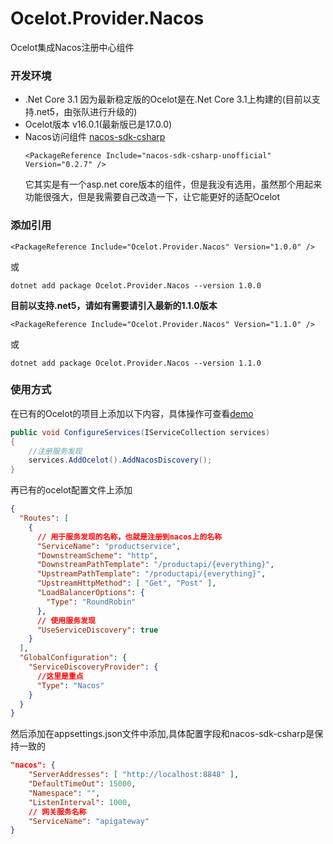 # Ocelot.Provider.Nacos
Ocelot集成Nacos注册中心组件

### 开发环境
+ .Net Core 3.1 因为最新稳定版的Ocelot是在.Net Core 3.1上构建的(目前以支持.net5，由张队进行升级的)
+ Ocelot版本 v16.0.1(最新版已是17.0.0)
+ Nacos访问组件 [nacos-sdk-csharp](https://github.com/catcherwong/nacos-sdk-csharp)
  ```
  <PackageReference Include="nacos-sdk-csharp-unofficial" Version="0.2.7" />
  ```
  它其实是有一个asp.net core版本的组件，但是我没有选用，虽然那个用起来功能很强大，但是我需要自己改造一下，让它能更好的适配Ocelot

### 添加引用
```
<PackageReference Include="Ocelot.Provider.Nacos" Version="1.0.0" />
```
或
```
dotnet add package Ocelot.Provider.Nacos --version 1.0.0
```
<b>目前以支持.net5，请如有需要请引入最新的1.1.0版本</b>
```
<PackageReference Include="Ocelot.Provider.Nacos" Version="1.1.0" />
```
或
```
dotnet add package Ocelot.Provider.Nacos --version 1.1.0
```


### 使用方式
在已有的Ocelot的项目上添加以下内容，具体操作可查看[demo](https://github.com/softlgl/Ocelot.Provider.Nacos/tree/master/demo/ApiGatewayDemo)
```cs
public void ConfigureServices(IServiceCollection services)
{
    //注册服务发现
    services.AddOcelot().AddNacosDiscovery();
}
```
再已有的ocelot配置文件上添加
```json
{
  "Routes": [
    {
      // 用于服务发现的名称，也就是注册到nacos上的名称
      "ServiceName": "productservice",
      "DownstreamScheme": "http",
      "DownstreamPathTemplate": "/productapi/{everything}",
      "UpstreamPathTemplate": "/productapi/{everything}",
      "UpstreamHttpMethod": [ "Get", "Post" ],
      "LoadBalancerOptions": {
        "Type": "RoundRobin"  
      },
      // 使用服务发现
      "UseServiceDiscovery": true
    }
  ],
  "GlobalConfiguration": {
    "ServiceDiscoveryProvider": {
      //这里是重点
      "Type": "Nacos"
    }
  }
}
```
然后添加在appsettings.json文件中添加,具体配置字段和nacos-sdk-csharp是保持一致的
```json
"nacos": {
    "ServerAddresses": [ "http://localhost:8848" ],
    "DefaultTimeOut": 15000,
    "Namespace": "",
    "ListenInterval": 1000,
    // 网关服务名称
    "ServiceName": "apigateway"
}
```


